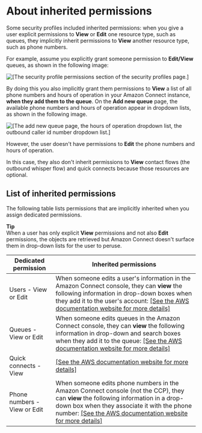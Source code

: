# About inherited permissions<a name="inherited-permissions"></a>

Some security profiles included inherited permissions: when you give a user explicit permissions to **View** or **Edit** one resource type, such as queues, they implicitly inherit permissions to **View** another resource type, such as phone numbers\.

For example, assume you explicitly grant someone permission to **Edit/View** queues, as shown in the following image: 

![\[The security profile permissions section of the security profiles page.\]](http://docs.aws.amazon.com/connect/latest/adminguide/images/inherited-permissions.png)

By doing this you also implicitly grant them permissions to **View** a list of all phone numbers and hours of operation in your Amazon Connect instance, **when they add them to the queue**\. On the **Add new queue** page, the available phone numbers and hours of operation appear in dropdown lists, as shown in the following image\. 

![\[The add new queue page, the hours of operation dropdown list, the outbound caller id number dropdown list.\]](http://docs.aws.amazon.com/connect/latest/adminguide/images/drop-down-permissions.png)

However, the user doesn't have permissions to **Edit** the phone numbers and hours of operation\. 

In this case, they also don't inherit permissions to **View** contact flows \(the outbound whisper flow\) and quick connects because those resources are optional\.

## List of inherited permissions<a name="list-of-inherited-permissions"></a>

The following table lists permissions that are implicitly inherited when you assign dedicated permissions\. 

**Tip**  
When a user has only explicit **View** permissions and not also **Edit** permissions, the objects are retrieved but Amazon Connect doesn't surface them in drop\-down lists for the user to peruse\.


| Dedicated permission | Inherited permissions | 
| --- | --- | 
|  Users \- View or Edit  | When someone edits a user's information in the Amazon Connect console, they can **view** the following information in drop\-down boxes when they add it to the user's account:  [\[See the AWS documentation website for more details\]](http://docs.aws.amazon.com/connect/latest/adminguide/inherited-permissions.html)  | 
|  Queues \- View or Edit  | When someone edits queues in the Amazon Connect console, they can **view** the following information in drop\-down and search boxes when they add it to the queue: [\[See the AWS documentation website for more details\]](http://docs.aws.amazon.com/connect/latest/adminguide/inherited-permissions.html)  | 
|  Quick connects \- View  |  [\[See the AWS documentation website for more details\]](http://docs.aws.amazon.com/connect/latest/adminguide/inherited-permissions.html)  | 
|  Phone numbers \- View or Edit  | When someone edits phone numbers in the Amazon Connect console \(not the CCP\), they can **view** the following information in a drop\-down box when they associate it with the phone number:  [\[See the AWS documentation website for more details\]](http://docs.aws.amazon.com/connect/latest/adminguide/inherited-permissions.html)  | 